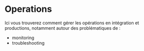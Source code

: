# Operations

Ici vous trouverez comment gérer les opérations en intégration et productions, notamment autour des problématiques de :
- monitoring
- troubleshooting

